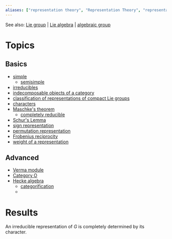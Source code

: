 ```yaml
---
aliases: ["representation theory", "Representation Theory", "representations", "representation"]
---
```


See also: [Lie group](Lie%20group) | [Lie algebra](Lie%20algebra) | [algebraic group](algebraic%20group)

# Topics

## Basics
- [simple](simple)
	- [semisimple](semisimple)
- [irreducibles](irreducibles)
- [indecomposable objects of a category](indecomposable%20objects%20of%20a%20category.md)
- [classification of representations of compact Lie groups](classification%20of%20representations%20of%20compact%20Lie%20groups)
- [characters](characters)
- [Maschke's theorem](Maschke's%20theorem)
	- [completely reducible](completely%20reducible)
- [Schur's Lemma](Schur's%20Lemma)
- [sign representation](sign%20representation)
- [permutation representation](permutation%20representation)
- [Frobenius reciprocity](Frobenius%20reciprocity)
- [weight of a representation](weight%20of%20a%20representation)

## Advanced

- [Verma module](Verma%20module)
- [Category O](Category%20O)
- [Hecke algebra](Hecke%20algebra)
	- [categorification](categorification)
	- 
# Results

An irreducible representation of _G_ is completely determined by its character.